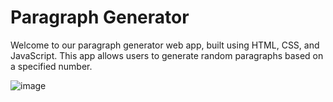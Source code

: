 # Paragraph Generator
Welcome to our paragraph generator web app, built using HTML, CSS, and JavaScript. This app allows users to generate random paragraphs based on a specified number.

![image](https://user-images.githubusercontent.com/84174011/224542526-6ccad4b7-f421-45ae-b17d-814423fb6ccf.png)

